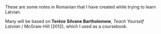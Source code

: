 These are some notes in Romanian that I have created while trying to learn Latvian.

Many will be based on **Terēze Silvane Bartholomew**, *Teach Yourself Latvian* / McGraw-Hill (2012), which I used as a coursebook.
